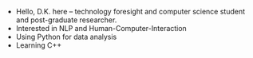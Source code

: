 - Hello, D.K. here – technology foresight and computer science student and post-graduate researcher. 
- Interested in NLP and Human-Computer-Interaction
- Using Python for data analysis 
- Learning C++

<!---
koizachek/koizachek is a ✨ special ✨ repository because its `README.md` (this file) appears on your GitHub profile.
You can click the Preview link to take a look at your changes.
--->
